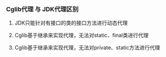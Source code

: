 ### Cglib代理 与 JDK代理区别

1. JDK只能针对有接口的类的接口方法进行动态代理

2. Cglib基于继承来实现代理，无法对static、final类进行代理

3. Cglib基于继承来实现代理，无法对private、static方法进行代理